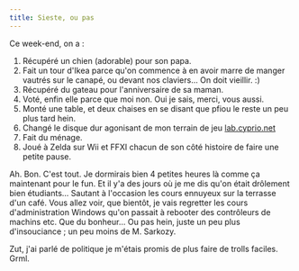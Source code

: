 ```yaml
---
title: Sieste, ou pas
---
```


Ce week-end, on a :  

  1. Récupéré un chien (adorable) pour son papa.
  2. Fait un tour d'Ikea parce qu'on commence à en avoir marre de manger vautrés sur le canapé, ou devant nos claviers... On doit vieillir. :)
  3. Récupéré du gateau pour l'anniversaire de sa maman.
  4. Voté, enfin elle parce que moi non. Oui je sais, merci, vous aussi.
  5. Monté une table, et deux chaises en se disant que pfiou le reste un peu plus tard hein.
  6. Changé le disque dur agonisant de mon terrain de jeu [lab.cyprio.net](http://lab.cyprio.net)
  7. Fait du ménage.
  8. Joué à Zelda sur Wii et FFXI chacun de son côté histoire de faire une petite pause.

Ah. Bon. C'est tout. Je dormirais bien 4 petites heures là comme ça maintenant
pour le fun. Et il y'a des jours où je me dis qu'on était drôlement bien
étudiants... Sautant à l'occasion les cours ennuyeux sur la terrasse d'un
café. Vous allez voir, que bientôt, je vais regretter les cours
d'administration Windows qu'on passait à rebooter des contrôleurs de machins
etc. Que du bonheur... Ou pas hein, juste un peu plus d'insouciance ; un peu
moins de M. Sarkozy.

Zut, j'ai parlé de politique je m'étais promis de plus faire de trolls
faciles. Grml.

